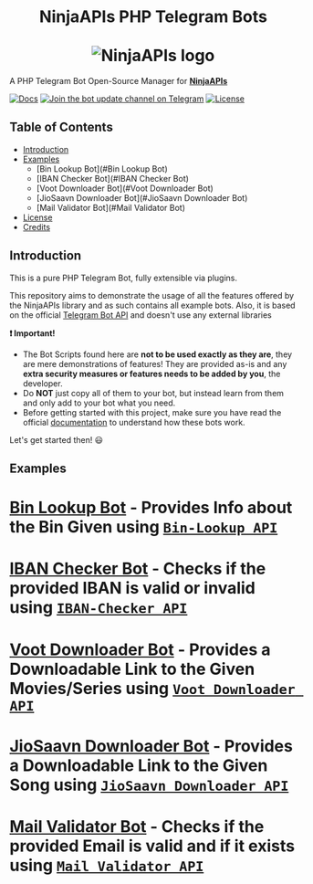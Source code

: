 <h1 align="center">
    NinjaAPIs PHP Telegram Bots<br>
	<br>
    <img src="https://avatars1.githubusercontent.com/u/76147628?s=400&v=4" title="NinjaAPIs" alt="NinjaAPIs logo">
	<br>
</h1>

A PHP Telegram Bot Open-Source Manager for [**NinjaAPIs**](https://ninja-apis.cf)

[![Docs](https://img.shields.io/badge/NinjaAPIs-Docs-32a2da.svg)](https://ninja-apis.cf)
[![Join the bot update channel on Telegram](https://img.shields.io/badge/Telegram-@NinjaAPIs-64659d.svg)](https://telegram.me/NinjaAPIs)
[![License](https://img.shields.io/badge/Lisence-GPL%20V3.0-red)](https://github.com/NinjaAPIs/Telegram-PHP-Bots/blob/main/LICENSE)

## Table of Contents
- [Introduction](#introduction)
- [Examples](#examples)
    - [Bin Lookup Bot](#Bin Lookup Bot)
    - [IBAN Checker Bot](#IBAN Checker Bot)
    - [Voot Downloader Bot](#Voot Downloader Bot)
    - [JioSaavn Downloader Bot](#JioSaavn Downloader Bot)
    - [Mail Validator Bot](#Mail Validator Bot)
- [License](#license)
- [Credits](#credits)

## Introduction

This is a pure PHP Telegram Bot, fully extensible via plugins.

This repository aims to demonstrate the usage of all the features offered by the NinjaAPIs library and as such contains all example bots.
Also, it is based on the official [Telegram Bot API](https://core.telegram.org/bots/api) and doesn't use any external libraries

**:exclamation: Important!**
- The Bot Scripts found here are **not to be used exactly as they are**, they are mere demonstrations of features! They are provided as-is and any **extra security measures or features needs to be added by you**, the developer.
- Do **NOT** just copy all of them to your bot, but instead learn from them and only add to your bot what you need.
- Before getting started with this project, make sure you have read the official [documentation](https://ninja-apis.cf) to understand how these bots work.

Let's get started then! :smiley:

## Examples

# [Bin Lookup Bot](https://github.com/NinjaAPIs/Telegram-PHP-Bots/tree/main/Bin-Lookup%20Bot) - Provides Info about the Bin Given using [`Bin-Lookup API`](https://ninja-apis.cf/#bin-lookup)
# [IBAN Checker Bot](https://github.com/NinjaAPIs/Telegram-PHP-Bots/tree/main/IBAN%20Checker%20Bot) - Checks if the provided IBAN is valid or invalid using [`IBAN-Checker API`](https://ninja-apis.cf/#iban-checker)
# [Voot Downloader Bot](https://github.com/NinjaAPIs/Telegram-PHP-Bots/tree/main/Voot%20Downloader%20Bot) - Provides a Downloadable Link to the Given Movies/Series using [`Voot Downloader API`](https://ninja-apis.cf/#voot-downloader)
# [JioSaavn Downloader Bot](https://github.com/NinjaAPIs/Telegram-PHP-Bots/tree/main/JioSaavn%20Downloader%20Bot) - Provides a Downloadable Link to the Given Song using [`JioSaavn Downloader API`](https://ninja-apis.cf/#jiosaavn-downloaderr)
# [Mail Validator Bot](https://github.com/NinjaAPIs/Telegram-PHP-Bots/tree/main/Mail%20Validator%20Bot) - Checks if the provided Email is valid and if it exists using [`Mail Validator API`](https://ninja-apis.cf/#mail-validator)
